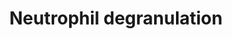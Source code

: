 ---
authors:
- ReactomeTeam
description: Neutrophils are the most abundant leukocytes (white blood cells), indispensable
  in defending the body against invading microorganisms. In response to infection,
  neutrophils leave the circulation and migrate towards the inflammatory focus. They
  contain several subsets of granules that are mobilized to fuse with the cell membrane
  or phagosomal membrane, resulting in the exocytosis or exposure of membrane proteins.
  Traditionally, neutrophil granule constituents are described as antimicrobial or
  proteolytic, but granules also introduce membrane proteins to the cell surface,
  changing how the neutrophil responds to its environment (Borregaard et al. 2007).
  Primed neutrophils actively secrete cytokines and other inflammatory mediators and
  can present antigens via MHC II, stimulating T-cells (Wright et al. 2010).<br><br>Granules
  form during neutrophil differentiation. Granule subtypes can be distinguished by
  their content but overlap in structure and composition. The differences are believed
  to be a consequence of changing protein expression and differential timing of granule
  formation during the terminal processes of neutrophil differentiation, rather than
  sorting (Le Cabec et al. 1996). <br> <br>The classical granule subsets are Azurophil
  or primary granules (AG), secondary granules (SG) and gelatinase granules (GG).
  Neutrophils also contain exocytosable storage cell organelles, storage vesicles
  (SV), formed by endocytosis they contain many cell-surface markers and extracellular,
  plasma proteins (Borregaard et al. 1992). Ficolin-1-rich granules (FG) are like
  GGs highly exocytosable but gelatinase-poor (Rorvig et al. 2009).  View original
  pathway at [http://www.reactome.org/PathwayBrowser/#DIAGRAM=6798695 Reactome].
last-edited: 2021-01-25
organisms:
- Homo sapiens
redirect_from:
- /index.php/Pathway:WP4049
- /instance/WP4049
schema-jsonld:
- '@context': https://schema.org/
  '@id': https://wikipathways.github.io/pathways/WP4049.html
  '@type': Dataset
  creator:
    '@type': Organization
    name: WikiPathways
  description: Neutrophils are the most abundant leukocytes (white blood cells), indispensable
    in defending the body against invading microorganisms. In response to infection,
    neutrophils leave the circulation and migrate towards the inflammatory focus.
    They contain several subsets of granules that are mobilized to fuse with the cell
    membrane or phagosomal membrane, resulting in the exocytosis or exposure of membrane
    proteins. Traditionally, neutrophil granule constituents are described as antimicrobial
    or proteolytic, but granules also introduce membrane proteins to the cell surface,
    changing how the neutrophil responds to its environment (Borregaard et al. 2007).
    Primed neutrophils actively secrete cytokines and other inflammatory mediators
    and can present antigens via MHC II, stimulating T-cells (Wright et al. 2010).<br><br>Granules
    form during neutrophil differentiation. Granule subtypes can be distinguished
    by their content but overlap in structure and composition. The differences are
    believed to be a consequence of changing protein expression and differential timing
    of granule formation during the terminal processes of neutrophil differentiation,
    rather than sorting (Le Cabec et al. 1996). <br> <br>The classical granule subsets
    are Azurophil or primary granules (AG), secondary granules (SG) and gelatinase
    granules (GG). Neutrophils also contain exocytosable storage cell organelles,
    storage vesicles (SV), formed by endocytosis they contain many cell-surface markers
    and extracellular, plasma proteins (Borregaard et al. 1992). Ficolin-1-rich granules
    (FG) are like GGs highly exocytosable but gelatinase-poor (Rorvig et al. 2009).  View
    original pathway at [http://www.reactome.org/PathwayBrowser/#DIAGRAM=6798695 Reactome].
  keywords:
  - 'TIMP2 '
  - 'CR1 '
  - 'HRNR '
  - 'ATP11B '
  - 'DSN1 '
  - 'SYNGR1 '
  - 'CRACR2A '
  - 'RETN '
  - 'FCGR2A '
  - 'ARMC8 '
  - 'HP '
  - 'MyrG-p-S16-TICAM2 '
  - 'S100A7 '
  - 'P2RX1 '
  - 'PRTN3 '
  - 'LILRA3 '
  - 'FCER1G '
  - 'LPCAT1 '
  - 'DNASE1L1 '
  - 'FLG2 '
  - 'TMC6 '
  - 'HUWE1 '
  - 'FCN1 '
  - 'CD47 '
  - 'S100A11 '
  - 'TRAPPC1 '
  - 'HEBP2 '
  - 'CLEC5A '
  - 'TXNDC5 '
  - 'AOC1 '
  - 'PGLYRP1 '
  - 'RAB37 '
  - 'MAPK1 '
  - 'GYG1 '
  - 'TMBIM1 '
  - 'AGL '
  - 'GUSB '
  - 'PSMD3 '
  - 'PDXK '
  - 'SERPINA3 '
  - 'CRISP3 '
  - 'PRG3 '
  - 'NPC2 '
  - 'PSMD11 '
  - 'HBB '
  - 'PSMA5 '
  - 'BPI '
  - 'ARG1 '
  - 'PSAP(17-524) '
  - 'CCT2 '
  - 'TTR '
  - 'CREG1 '
  - 'SLC11A1 '
  - 'EEF1A1 '
  - 'DNAJC13 '
  - 'METTL7A '
  - 'LRG1 '
  - 'ARSA(19-444) '
  - 'CD63 '
  - 'CD97 '
  - 'PSMC2 '
  - 'RAB44 '
  - 'GSDMD '
  - 'CD53 '
  - 'SLC44A2 '
  - 'HVCN1 '
  - 'PAFAH1B2 '
  - 'IGF2R '
  - 'KRT1 '
  - 'ATP6V0A1 '
  - 'SERPINB1 '
  - 'FGR '
  - 'C16orf62 '
  - 'KCNAB2 '
  - 'FRMPD3 '
  - 'CAP1 '
  - 'BST1 '
  - 'RHOA '
  - 'GAA '
  - 'CDK13 '
  - 'RAP1B '
  - 'PKM '
  - 'NME2 '
  - 'ELANE '
  - 'KPNB1 '
  - 'STK11IP '
  - 'SERPINB3 '
  - 'TCN1 '
  - 'AHSG '
  - 'ASAH1(22-142) '
  - 'SLC27A2 '
  - 'SELL '
  - 'ALOX5 '
  - 'PSMD13 '
  - 'CHIT1 '
  - 'C5AR1 '
  - 'IMPDH1 '
  - 'AMPD3 '
  - 'HMHA1 '
  - 'TSPAN14 '
  - 'ACPP '
  - 'PGAM1 '
  - 'DDOST '
  - 'PSEN1(1-467) '
  - 'SLC2A3 '
  - 'LAMTOR3 '
  - 'PXLP-PYGL '
  - 'DDX3X '
  - 'MPO (165-278) '
  - 'PSEN1(1-298) '
  - 'DNAJC5 '
  - 'PTPRN2 '
  - 'PTGES2 '
  - 'SVIP '
  - 'BST2 '
  - 'S100A8 '
  - 'CEACAM1 '
  - 'ATAD3B '
  - 'CEACAM6 '
  - 'CFP '
  - 'GGH '
  - 'CLEC4C '
  - 'SERPINB12 '
  - 'ATG7 '
  - 'CHI3L1 '
  - 'CTSA(29-326) '
  - 'LAIR1 '
  - 'TNFAIP6 '
  - 'NEU1 '
  - 'RAP2B '
  - 'PTPN6 '
  - 'PGM1 '
  - 'RNASET2 '
  - 'EMR3(22-652) '
  - 'CAMP(134-170) '
  - 'LAMTOR2 '
  - 'PRG2 '
  - 'ATP6AP2 '
  - 'PSEN1(299-467) '
  - 'PKP1 '
  - 'RAB9B '
  - 'PYCARD '
  - 'S100P '
  - 'CEP290 '
  - 'ERP44 '
  - 'ACAA1 '
  - 'GRN '
  - 'SLCO4C1 '
  - 'PXLP-PYGB '
  - 'CNN2 '
  - 'CTSA(327-480) '
  - 'LCN2 '
  - 'FUCA1 '
  - 'DEGS1 '
  - 'GLB1 '
  - 'DNAJC3 '
  - 'ANPEP '
  - 'PTAFR '
  - 'CYBB '
  - 'SERPINA1 '
  - 'PECAM1 '
  - 'APRT '
  - 'CD33 '
  - 'VCP '
  - 'GSTP1 '
  - 'PRCP '
  - 'PTX3 '
  - 'HSP90AA1 '
  - 'LTA4H '
  - 'FAF2 '
  - 'APEH '
  - 'FABP5 '
  - 'RHOG '
  - 'PTPRC '
  - 'CPNE1 '
  - 'RAB27A '
  - 'CXCR2 '
  - 'ROCK1 '
  - 'PFKL '
  - 'IST1 '
  - 'MAGT1 '
  - 'ITGAV(31-1048) '
  - 'HPSE(36-109) '
  - 'TMEM30A '
  - 'GPR97 '
  - 'CYBA '
  - 'FGL2 '
  - 'RAB10 '
  - 'CLEC4D '
  - 'TOM1 '
  - 'DOCK2 '
  - 'COPB1 '
  - 'SLPI '
  - 'S100A9 '
  - 'CSTB '
  - 'TYROBP '
  - 'GMFG '
  - 'HLA-A34 '
  - 'OLR1 '
  - 'SIRPA '
  - 'AZU1 '
  - 'CAT '
  - 'CD68 '
  - 'RNASE3 '
  - 'PGM2 '
  - 'CD93 '
  - 'NAPRT1 '
  - 'A1BG '
  - 'LILRB3 '
  - 'CHRNB4 '
  - 'COMMD3 '
  - 'ALDOC '
  - 'ATP8A1 '
  - 'TNFRSF1B '
  - 'NHLRC3 '
  - 'DYNLT1 '
  - 'MGST1 '
  - 'AP1M1 '
  - 'CD58 '
  - 'ITGAM '
  - 'ATP6V0C '
  - 'BIN2 '
  - 'NFKB1(1-968) '
  - 'ANO6 '
  - 'CDA '
  - 'DSC1 '
  - 'TMEM63A '
  - 'BRI3 '
  - 'ADAM8 '
  - 'ACTR1B '
  - 'ITGB2 '
  - 'NRAS '
  - 'DYNLL1 '
  - 'RAC1 '
  - 'PSMA2 '
  - 'CD300A '
  - 'MMTAG2 '
  - 'TRPM2 '
  - 'C6ORF120 '
  - 'IQGAP2 '
  - 'CANT1 '
  - 'AGA '
  - 'MMP8 '
  - 'TUBB '
  - 'DPP7 '
  - 'MMP9(107-707) '
  - 'PRSS2(24-247) '
  - 'SLC2A5 '
  - 'RAB14 '
  - 'PSMD7 '
  - 'XRCC5 '
  - 'PGRMC1 '
  - 'PPIA '
  - 'CAPN1 '
  - 'NFASC '
  - 'CCT8 '
  - 'APAF1 '
  - 'STBD1 '
  - 'ENPP4 '
  - 'ABCA13 '
  - 'PSMD12 '
  - 'HEXB(122-311) '
  - 'ILF2 '
  - 'PPIE '
  - 'OSTF1 '
  - 'CEACAM3 '
  - 'JUP '
  - 'PIGR(19-603) '
  - 'ARSB '
  - 'MPO (279-745) '
  - 'MOSPD2 '
  - 'CYFIP1 '
  - 'CTSD(65-412) '
  - 'RAB4B '
  - 'ARSA(448-507) '
  - 'MAPK14 '
  - 'class I MHC B7 '
  - 'HLA class I histocompatibility antigen, A-34 alpha chain '
  - 'HLA class I histocompatibility antigen, A-74 alpha chain '
  - 'ANXA2 '
  - 'GPI '
  - 'QPCT '
  - 'GHDC '
  - 'HMGB1 '
  - 'CD97(21-835) '
  - 'MGAM '
  - 'B2M(21-119) '
  - 'NCSTN '
  - 'ORMDL3 '
  - 'HSPA6 '
  - 'CD177 '
  - 'ACLY '
  - 'CLEC12A '
  - 'EPX '
  - '4xPalmC-CD36 '
  - 'PRKCD(1-329) '
  - 'FUCA2 '
  - 'ALAD '
  - 'PLAC8 '
  - 'GM2A(32-193) '
  - 'CTSH(116-335) '
  - Azurophil granule
  - Ficolin-rich granule
  - 'CEACAM8 '
  - 'ASAH1(143-395) '
  - 'STK10 '
  - 'RAB7A '
  - 'HSPA1A '
  - 'PRDX6 '
  - 'CXCR1 '
  - 'PPBP(35-128) '
  - 'GDI2 '
  - 'HPSE(158-543) '
  - 'PSMD2 '
  - 'ARL8A '
  - 'RAB3A '
  - 'PRKCD(330-676) '
  - 'TLR2 '
  - 'RAB31 '
  - 'LGALS3 '
  - 'ARHGAP9 '
  - 'CTSG '
  - 'FCAR '
  - 'PSMD1 '
  - 'ITGAX '
  - 'NFAM1 '
  - 'MNDA '
  - 'CPPED1 '
  - 'LAMP1 '
  - 'FTH1 '
  - 'RAB24 '
  - 'SIGLEC5 '
  - 'RAB5B '
  - 'LILRB2 '
  - 'RAB5C '
  - 'ATP11A '
  - 'YPEL5 '
  - 'DEFA4(64-96) '
  - 'CYB5R3(27-301) '
  - 'ARPC5 '
  - 'NCKAP1L '
  - 'EEF2 '
  - membrane proteins
  - 'TMEM179B '
  - 'LRRC7 '
  - 'SIGLEC14 '
  - 'DBNL '
  - 'VCL '
  - 'HLA-H '
  - 'IMPDH2 '
  - 'TBC1D10C '
  - 'TCIRG1 '
  - 'PNP '
  - 'HGSNAT '
  - 'UBR4 '
  - 'QSOX1 '
  - 'S100A12 '
  - 'CTSZ '
  - 'FRK '
  - 'RAB6A '
  - 'ADAM10 '
  - 'ORM2 '
  - 'MMP9 '
  - 'XRCC6 '
  - 'TARM1 '
  - 'MAN2B1 '
  - 'LYZ '
  - 'IQGAP1 '
  - 'GPR84 '
  - 'MCEMP1 '
  - 'PA2G4 '
  - 'ALDH3B1 '
  - 'COMMD9 '
  - 'CECR1 '
  - 'VAPA '
  - 'HEXB(315-556) '
  - 'SIGLEC9 '
  - 'GLIPR1 '
  - Secretory granule
  - 'FPR2 '
  - 'IDH1 '
  - 'NBEAL2 '
  - 'ATP8B4 '
  - 'SERPINB6 '
  - 'SURF4 '
  - 'KCMF1 '
  - 'SIRPB1 '
  - 'OxA-GALNS '
  - 'SNAP23 '
  - 'CXCL1(35-107) '
  - 'PADI2 '
  - 'LAMP2 '
  - 'DYNC1LI1 '
  - 'MVP '
  - 'RAP1A '
  - 'ACTR2 '
  - 'DEFA1(65-94) '
  - 'FTL '
  - 'LTF '
  - 'PRDX4 '
  - 'SERPINB10 '
  - 'PDAP1 '
  - 'VNN1 '
  - 'B4GALT1 '
  - 'HLA-A74 '
  - 'UNC13D '
  - 'SRP14 '
  - 'DSG1 '
  - 'RNASE2 '
  - 'SPTAN1 '
  - 'HSP90AB1 '
  - 'PLD1 '
  - 'CD59 '
  - 'HSPA8 '
  - 'C3AR1 '
  - 'ATP6V1D '
  - 'CKAP4 '
  - 'CSNK2B '
  - 'TMEM173 '
  - 'DYNC1H1 '
  - 'GLA '
  - 'STOM '
  - lumen proteins
  - 'DGAT1 '
  - 'MS4A3 '
  - 'MMP25 '
  - 'ITGAL '
  - 'NIT2 '
  - 'CD55 '
  - 'PSMB7 '
  - 'HLA-C '
  - 'NDUFC2 '
  - 'HK3 '
  - 'CTSC(25-134) '
  - 'SNAP29 '
  - 'RAB3D '
  - 'VAMP8 '
  - 'CPNE3 '
  - Tertiary granule
  - 'SDCBP '
  - 'DIAPH1 '
  - 'LRMP '
  - 'GSN '
  - 'C3 alpha chain '
  - 'OSCAR '
  - 'GNS '
  - 'PTPRB '
  - 'PLAUR '
  - 'PRSS2 '
  - 'ACTR10 '
  - 'CTSS '
  - 'HSPA1B '
  - 'AP2A2(1-939) '
  - 'PRSS3 '
  - 'FOLR3 '
  - 'GOLGA7 '
  - 'CRISPLD2 '
  - 'COTL1 '
  - 'CFD '
  - 'TOLLIP '
  - 'PSMC3 '
  - 'ORM1 '
  - 'RAP2C '
  - 'VAT1 '
  - 'SLC15A4 '
  - 'LAMTOR1 '
  - 'FPR1 '
  - 'RHOF '
  - 'DEFA1(66-94) '
  - 'FCGR3B '
  - 'PLAU(21-431) '
  - 'PLEKHO2 '
  - 'PSMD6 '
  - 'CAB39 '
  - 'MANBA '
  - 'C3 beta chain '
  - 'CTSB(80-333) '
  - 'PSMB1 '
  - 'DERA '
  - 'CYSTM1 '
  - 'GPIN-CD14(20-345) '
  - 'DSP '
  - 'OLFM4 '
  - 'DOK3 '
  - 'HMOX2 '
  - 'CALML5 '
  - 'CAND1 '
  - 'GCA '
  - 'MIF '
  - 'CST3 '
  - 'SCAMP1 '
  - 'CD44 '
  - 'ALDOA '
  - Specific granule
  - 'AGPAT2 '
  - 'CMTM6 '
  - 'RAB18 '
  - 'PTPRJ '
  - 'MME '
  - 'TUBB4B '
  - 'MLEC '
  - 'PSMD14 '
  - 'SNAP25 '
  license: CC0
  name: Neutrophil degranulation
seo: CreativeWork
title: Neutrophil degranulation
wpid: WP4049
---